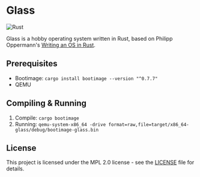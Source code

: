 # Glass

![Rust](https://github.com/tonytins/glass/workflows/Rust/badge.svg)

Glass is a hobby operating system written in Rust, based on Philipp Oppermann's [Writing an OS in Rust](https://os.phil-opp.com/).

## Prerequisites

- Bootimage: ``cargo install bootimage --version "^0.7.7"``
- QEMU

## Compiling & Running

1. Compile: ``cargo bootimage``
2. Running: ``qemu-system-x86_64 -drive format=raw,file=target/x86_64-glass/debug/bootimage-glass.bin``

## License

This project is licensed under the MPL 2.0 license - see the [LICENSE](LICENSE) file for details.
